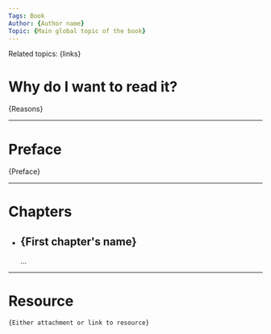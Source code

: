 ```yaml
---
Tags: Book
Author: {Author name}
Topic: {Main global topic of the book}
---
```

Related topics: {links}

# Why do I want to read it?

{Reasons}

---


# Preface
{Preface}

---

# Chapters 

+ ## {First chapter's name}
	...


--- 
# Resource
	{Either attachment or link to resource}
